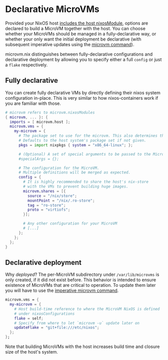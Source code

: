 # Declarative MicroVMs

Provided your NixOS host [includes the host nixosModule](./host.md),
options are declared to build a MicroVM together with the host.
You can choose whether your MicroVMs should be managed in a fully-declarative
way, or whether your only want the initial deployment be declarative (with subsequent
imperative updates using the [microvm command](./microvm-command.md)).

microvm.nix distinguishes between fully-declarative configurations
and declarative deployment by allowing you to specify either
a full `config` or just a `flake` respectively.

## Fully declarative

You can create fully declarative VMs by directly defining their
nixos system configuration in-place. This is very similar to how
nixos-containers work if you are familiar with those.

```nix
# microvm refers to microvm.nixosModules
{ microvm, ... }: {
  imports = [ microvm.host ];
  microvm.vms = {
    my-microvm = {
      # The package set to use for the microvm. This also determines the microvm's architecture.
      # Defaults to the host system's package set if not given.
      pkgs = import nixpkgs { system = "x86_64-linux"; };

      # (Optional) A set of special arguments to be passed to the MicroVM's NixOS modules.
      #specialArgs = {};

      # The configuration for the MicroVM.
      # Multiple definitions will be merged as expected.
      config = {
        # It is highly recommended to share the host's nix-store
        # with the VMs to prevent building huge images.
        microvm.shares = [{
          source = "/nix/store";
          mountPoint = "/nix/.ro-store";
          tag = "ro-store";
          proto = "virtiofs";
        }];

        # Any other configuration for your MicroVM
        # [...]
      };
    };
  };
}
```

## Declarative deployment

Why *deployed*? The per-MicroVM subdirectory under `/var/lib/microvms`
is only created, if it did not exist before. This behavior is
intended to ensure existence of MicroVMs that are critical to
operation. To update them later you will have to use the [imperative microvm
command](./microvm-command.md).

```nix
microvm.vms = {
  my-microvm = {
    # Host build-time reference to where the MicroVM NixOS is defined
    # under nixosConfigurations
    flake = self;
    # Specify from where to let `microvm -u` update later on
    updateFlake = "git+file:///etc/nixos";
  };
};
```

Note that building MicroVMs with the host increases build time and
closure size of the host's system.
